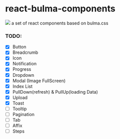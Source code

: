 # react-bulma-components
[![](https://api.travis-ci.org/blackLearning/react-bulma-components.svg?branch=master)](https://travis-ci.org/blackLearning/react-bulma-components)
a set of react components based on bulma.css

### TODO:
- [x] Button
- [x] Breadcrumb
- [x] Icon
- [x] Notification
- [x] Progress
- [x] Dropdown
- [x] Modal (Image FullScreen)
- [x] Index List
- [x] PullDown(refresh) & PullUp(loading Data)
- [x] Upload
- [x] Toast
- [ ] Tooltip
- [ ] Pagination
- [ ] Tab
- [ ] Affix
- [ ] Steps
